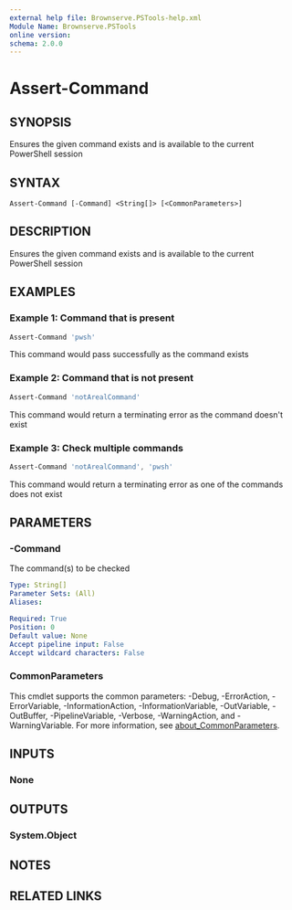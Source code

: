 ```yaml
---
external help file: Brownserve.PSTools-help.xml
Module Name: Brownserve.PSTools
online version:
schema: 2.0.0
---
```


# Assert-Command

## SYNOPSIS

Ensures the given command exists and is available to the current PowerShell session

## SYNTAX

```text
Assert-Command [-Command] <String[]> [<CommonParameters>]
```

## DESCRIPTION

Ensures the given command exists and is available to the current PowerShell session

## EXAMPLES

### Example 1: Command that is present

```powershell
Assert-Command 'pwsh'
```

This command would pass successfully as the command exists

### Example 2: Command that is not present

```powershell
Assert-Command 'notArealCommand'
```

This command would return a terminating error as the command doesn't exist

### Example 3: Check multiple commands

```powershell
Assert-Command 'notArealCommand', 'pwsh'
```

This command would return a terminating error as one of the commands does not exist

## PARAMETERS

### -Command

The command(s) to be checked

```yaml
Type: String[]
Parameter Sets: (All)
Aliases:

Required: True
Position: 0
Default value: None
Accept pipeline input: False
Accept wildcard characters: False
```

### CommonParameters

This cmdlet supports the common parameters: -Debug, -ErrorAction, -ErrorVariable, -InformationAction, -InformationVariable, -OutVariable, -OutBuffer, -PipelineVariable, -Verbose, -WarningAction, and -WarningVariable. For more information, see [about_CommonParameters](http://go.microsoft.com/fwlink/?LinkID=113216).

## INPUTS

### None

## OUTPUTS

### System.Object

## NOTES

## RELATED LINKS
